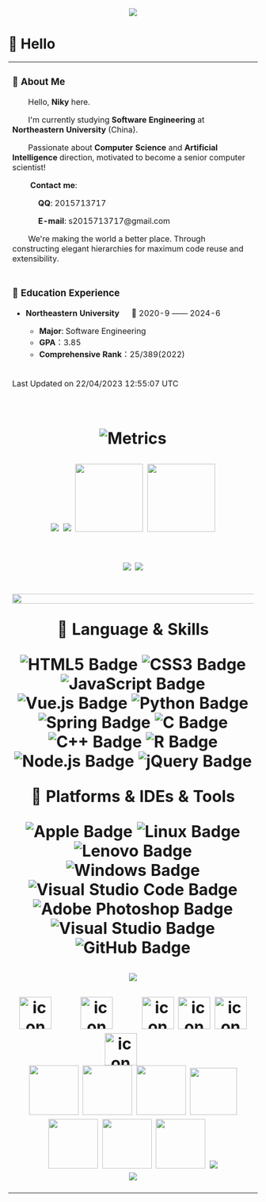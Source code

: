<div align="center">

  <!-- Snake Code Contribution Map 贪吃蛇代码贡献图 -->
  <img src="https://cdn.jsdelivr.net/gh/sun0225SUN/sun0225SUN/profile-snake-contrib/github-contribution-grid-snake-dark.svg" />

</div>

#  🙋 Hello
<table>
<tr><td>

<!-- About me 关于我 -->
### 🤺 About Me
  

<p>&emsp;&emsp;Hello, <b>Niky</b> here.</p>
<p>&emsp;&emsp;I'm currently studying <b>Software Engineering</b> at <b>Northeastern University </b>(China).</p>
<p>&emsp;&emsp;Passionate about <b>Computer Science</b> and <b>Artificial Intelligence</b> direction, motivated to become a senior computer scientist!</p>
<p>&emsp;&emsp; <b>Contact me</b>:
<p>&emsp;&emsp;&emsp; <b>QQ</b>: 2015713717
<p>&emsp;&emsp;&emsp; <b>E-mail</b>: s2015713717@gmail.com

<p>&emsp;&emsp;We're making the world a better place. Through constructing elegant hierarchies for maximum code reuse and extensibility.</p>
</td></tr>

<tr>
<td>
  
### 🏢 Education Experience



- **Northeastern University** &emsp; 📌 2020-9 —— 2024-6
  
  - **Major**: Software Engineering
  - **GPA**：3.85
  - **Comprehensive Rank**：25/389(2022)

</td>
</tr>

<tr><td>

<p>Last Updated on 22/04/2023 12:55:07 UTC<p>&emsp;
<h1 style="text-align:center"> 

![Metrics](https://metrics.lecoq.io/5SSjw?template=classic&isocalendar=1&languages=1&base=header%2C%20activity%2C%20community%2C%20repositories%2C%20metadata&base.indepth=false&base.hireable=false&base.skip=false&isocalendar=false&isocalendar.duration=half-year&languages=false&languages.limit=8&languages.threshold=0%25&languages.other=false&languages.colors=github&languages.sections=most-used&languages.indepth=false&languages.analysis.timeout=15&languages.analysis.timeout.repositories=7.5&languages.categories=markup%2C%20programming&languages.recent.categories=markup%2C%20programming&languages.recent.load=300&languages.recent.days=14&config.timezone=Asia%2FShanghai)



<div align="center" >

<!-- github-readme-streak-stats 连续提交代码天数记录 -->
<img align="center" src="https://github-readme-streak-stats.herokuapp.com/?user=5SSjw&theme=dark&hide_border=true" />
<!-- GitHub 奖杯🏆 -->
<img align="center" src="https://github-profile-trophy.vercel.app/?username=5SSjw&theme=gruvbox&row=1&column=7&no-frame=true&no-bg=true" />

<!-- GitHub 数据统计 -->
<img height="137px" src="https://github-readme-stats-git-masterrstaa-rickstaa.vercel.app/api?username=5SSjw&hide_title=true&hide_border=true&show_icons=trueline_height=21&text_color=000&icon_color=000&bg_color=0,ea6161,ffc64d,fffc4d,52fa5a&theme=graywhite" />
<img height="137px" src="https://github-readme-stats-git-masterrstaa-rickstaa.vercel.app/api/top-langs/?username=5SSjw&hide_title=true&hide_border=true&layout=compact&langs_count=6&text_color=000&icon_color=fff&bg_color=0,52fa5a,4dfcff,c64dff&theme=graywhite" /><br><br>

<!-- Awesome repo 比较好的仓库-->
<a href="https://github.com/wanghanbinpanda/Streamlit-Documentation-Chinese">
<img src="https://github-readme-stats-git-masterrstaa-rickstaa.vercel.app/api/pin/?username=wanghanbinpanda&repo=Streamlit-Documentation-Chinese&theme=dark&bg_color=121212&hide_border=true" /></a>
<a href="https://github.com/5SSjw/Star-village-volunteer">
<img src="https://github-readme-stats-git-masterrstaa-rickstaa.vercel.app/api/pin/?username=5SSjw&repo=Star-village-volunteer&theme=dark&bg_color=121212&hide_border=true" /></a><br><br>

<img width="200%" src="https://cdn.jsdelivr.net/gh/sun0225SUN/sun0225SUN/assets/images/hr.gif" />
<!--  skill badge 技能徽章 -->



💪 Language & Skills

![HTML5 Badge](https://img.shields.io/badge/HTML5-E34F26?logo=html5&logoColor=fff&style=flat)
![CSS3 Badge](https://img.shields.io/badge/CSS3-1572B6?logo=css3&logoColor=fff&style=flat)
![JavaScript Badge](https://img.shields.io/badge/JavaScript-F7DF1E?logo=javascript&logoColor=000&style=flat)
![Vue.js Badge](https://img.shields.io/badge/Vue.js-4FC08D?logo=vuedotjs&logoColor=fff&style=flat)
![Python Badge](https://img.shields.io/badge/Python-3776AB?logo=python&logoColor=fff&style=flat)
![Spring Badge](https://img.shields.io/badge/Spring-6DB33F?logo=spring&logoColor=fff&style=flat)
![C Badge](https://img.shields.io/badge/C-A8B9CC?logo=c&logoColor=fff&style=flat)
![C++ Badge](https://img.shields.io/badge/C%2B%2B-00599C?logo=cplusplus&logoColor=fff&style=flat)
![R Badge](https://img.shields.io/badge/R-276DC3?logo=r&logoColor=fff&style=flat)
![Node.js Badge](https://img.shields.io/badge/Node.js-393?logo=nodedotjs&logoColor=fff&style=flat)
![jQuery Badge](https://img.shields.io/badge/jQuery-0769AD?logo=jquery&logoColor=fff&style=flat)


🧰  Platforms & IDEs & Tools 

![Apple Badge](https://img.shields.io/badge/Apple-181717?logo=apple&logoColor=fff&style=flat)
![Linux Badge](https://img.shields.io/badge/Linux-FCC624?logo=linux&logoColor=000&style=flat)
![Lenovo Badge](https://img.shields.io/badge/Lenovo-E2231A?logo=lenovo&logoColor=fff&style=flat)
![Windows Badge](https://img.shields.io/badge/Windows-0078D6?logo=windows&logoColor=fff&style=flat)
![Visual Studio Code Badge](https://img.shields.io/badge/Visual%20Studio%20Code-007ACC?logo=visualstudiocode&logoColor=fff&style=flat)
![Adobe Photoshop Badge](https://img.shields.io/badge/Adobe%20Photoshop-31A8FF?logo=adobephotoshop&logoColor=fff&style=flat)
![Visual Studio Badge](https://img.shields.io/badge/Visual%20Studio-5C2D91?logo=visualstudio&logoColor=fff&style=flat)
![GitHub Badge](https://img.shields.io/badge/GitHub-181717?logo=github&logoColor=fff&style=flat)

<!-- programming tool icon 编程工具图标 -->
<img src="https://skillicons.dev/icons?i=idea,ps,ai,pr,c,cpp,js,discord,twitter,instagram,git" /><br>

<!-- svg -->

<img src="https://techstack-generator.vercel.app/js-icon.svg" alt="icon" width="65" style="width: 65px; height: 65px; margin-right: 50px; margin-bottom: 0px;" />
<img src="https://techstack-generator.vercel.app/mysql-icon.svg" alt="icon" width="65" style="width: 65px; height: 65px; margin-right: 50px; margin-bottom: 0px;" />
<img src="https://techstack-generator.vercel.app/redux-icon.svg" alt="icon" width="65" style="width: 65px; height: 65px; margin-right: 0px; margin-bottom: 0px;" />
<img src="https://techstack-generator.vercel.app/java-icon.svg" alt="icon" width="65" style="width: 65px; height: 65px; margin-right: 0px; margin-bottom: 0px;" />
<img src="https://techstack-generator.vercel.app/eslint-icon.svg" alt="icon" width="65" style="width: 65px; height: 65px; margin-right: 0px; margin-bottom: 0px;" />
<img src="https://techstack-generator.vercel.app/nginx-icon.svg" alt="icon" width="65" style="width: 65px; height: 65px; margin-right: 50px; margin-bottom: 0px;" /><br>

<!-- gif -->
<img height="100" width="100" src="https://cdn.jsdelivr.net/gh/sun0225SUN/sun0225SUN/assets/images/html.webp">
<img height="100" width="100" src="https://cdn.jsdelivr.net/gh/sun0225SUN/sun0225SUN/assets/images/cssgif.webp">
<img height="100" width="100" src="https://cdn.jsdelivr.net/gh/sun0225SUN/sun0225SUN/assets/images/vscode.webp">
<img height="95" width="95" src="https://cdn.jsdelivr.net/gh/sun0225SUN/sun0225SUN/assets/images/vue.webp">
<img height="100" width="100" src="https://cdn.jsdelivr.net/gh/sun0225SUN/sun0225SUN/assets/images/python.webp">
<img height="100" width="100" src="https://cdn.jsdelivr.net/gh/sun0225SUN/sun0225SUN/assets/images/js.webp">
<img height="100" width="100" src="https://cdn.jsdelivr.net/gh/sun0225SUN/sun0225SUN/assets/images/github.webp">
<img src="https://cdn.jsdelivr.net/gh/sun0225SUN/sun0225SUN/assets/images/icon.png" /></div>
<img src="https://cdn.jsdelivr.net/gh/sun0225SUN/sun0225SUN/assets/images/rocket.png"/></div>


